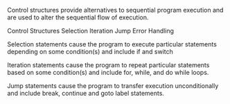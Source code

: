 Control structures provide alternatives to sequential program execution and are used to alter the sequential flow of execution.

Control Structures
  Selection
  Iteration
  Jump
  Error Handling



Selection statements cause the program to execute particular statements depending on some condition(s) and include if and switch

Iteration statements cause the program to repeat particular statements based on some condition(s) and include for, while, and do while loops.


Jump statements cause the program to transfer execution unconditionally and include break, continue and goto label statements.
